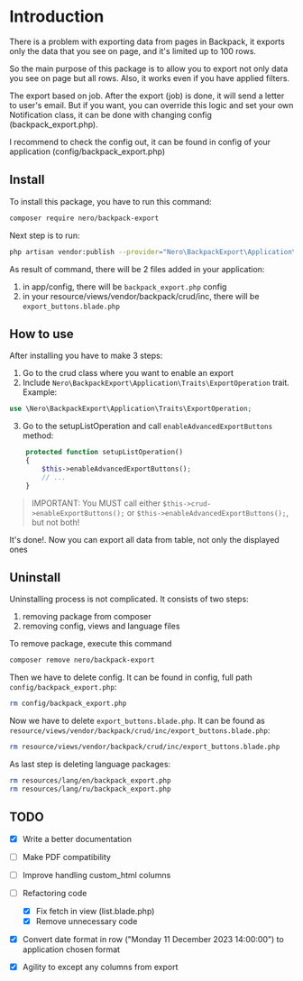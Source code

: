 # Introduction

There is a problem with exporting data from pages in Backpack, it exports only the data that you see on page, and it's limited up to 100 rows.

So the main purpose of this package is to allow you to export not only data you see on page but all rows. Also, it works even if you have applied filters.

The export based on job. After the export (job) is done, it will send a letter to user's email. But if you want, you can override this logic and set your
own Notification class, it can be done with changing config (backpack_export.php). 

I recommend to check the config out, it can be found in config of your application (config/backpack_export.php)

## Install

To install this package, you have to run this command:

```bash
composer require nero/backpack-export
```

Next step is to run:

```bash
php artisan vendor:publish --provider="Nero\BackpackExport\Application\ExportServiceProvider"
```

As result of command, there will be 2 files added in your application:

1. in app/config, there will be `backpack_export.php` config
2. in your resource/views/vendor/backpack/crud/inc, there will be `export_buttons.blade.php`

## How to use

After installing you have to make 3 steps:

1. Go to the crud class where you want to enable an export
2. Include `Nero\BackpackExport\Application\Traits\ExportOperation` trait. Example:

```php
use \Nero\BackpackExport\Application\Traits\ExportOperation;
```

3. Go to the setupListOperation and call `enableAdvancedExportButtons` method:

```php
    protected function setupListOperation()
    {
        $this->enableAdvancedExportButtons();
        // ...
    }
```

> IMPORTANT: You MUST call either `$this->crud->enableExportButtons();` or `$this->enableAdvancedExportButtons();`, but not both!


It's done!. Now you can export all data from table, not only the displayed ones

## Uninstall

Uninstalling process is not complicated. It consists of two steps:
1. removing package from composer
2. removing config, views and language files

To remove package, execute this command

```bash
composer remove nero/backpack-export
```

Then we have to delete config. It can be found in config, full path `config/backpack_export.php`:

```bash
rm config/backpack_export.php
```

Now we have to delete `export_buttons.blade.php`. It can be found as `resource/views/vendor/backpack/crud/inc/export_buttons.blade.php`:
```bash
rm resource/views/vendor/backpack/crud/inc/export_buttons.blade.php
```

As last step is deleting language packages:
```bash
rm resources/lang/en/backpack_export.php
rm resources/lang/ru/backpack_export.php
```

## TODO

- [x] Write a better documentation
- [ ] Make PDF compatibility
- [ ] Improve handling custom_html columns
- [ ] Refactoring code
    - [x] Fix fetch in view (list.blade.php)
    - [x] Remove unnecessary code
- [x] Convert date format in row ("Monday 11 December 2023 14:00:00") to application chosen format
- [x] Agility to except any columns from export

